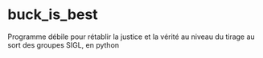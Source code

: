 # buck_is_best
Programme débile pour rétablir la justice et la vérité au niveau du tirage au sort des groupes SIGL, en python
